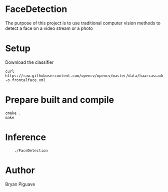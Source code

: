 # FaceDetection

The purpose of this project is
to use traditional computer vision methods
to detect a face on a video stream or a photo

# Setup

Download the classifier 

```
curl https://raw.githubusercontent.com/opencv/opencv/master/data/haarcascades/haarcascade_frontalface_default.xml -o frontalface.xml
```
# Prepare built and compile 

```
cmake .
make 
```

# Inference 

```
    ./FaceDetection
```

# Author 
Bryan Piguave